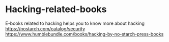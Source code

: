 # Hacking-related-books
E-books related to hacking helps you to know more about hacking <br>
https://nostarch.com/catalog/security <br>
https://www.humblebundle.com/books/hacking-by-no-starch-press-books
